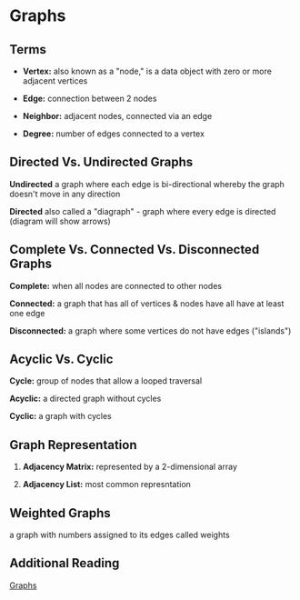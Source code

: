 # Graphs

## Terms
- **Vertex:** also known as a "node," is a data object with zero or more adjacent vertices

- **Edge:** connection between 2 nodes

- **Neighbor:** adjacent nodes, connected via an edge

- **Degree:** number of edges connected to a vertex

## Directed Vs. Undirected Graphs

**Undirected**
a graph where each edge is bi-directional whereby the graph doesn't move in any direction

**Directed**
also called a "diagraph" - graph where every edge is directed (diagram will show arrows)

## Complete Vs. Connected Vs. Disconnected Graphs
**Complete:**
when all nodes are connected to other nodes

**Connected:**
a graph that has all of vertices & nodes have all have at least one edge

**Disconnected:**
a graph where some vertices do not have edges ("islands")

## Acyclic Vs. Cyclic

**Cycle:** group of nodes that allow a looped traversal

**Acyclic:** a directed graph without cycles

**Cyclic:** a graph with cycles

## Graph Representation
1. **Adjacency Matrix:**
represented by a 2-dimensional array

1. **Adjacency List:**
most common represntation

## Weighted Graphs
a graph with numbers assigned to its edges called weights

## Additional Reading
[Graphs](https://codefellows.github.io/common_curriculum/data_structures_and_algorithms/Code_401/class-35/resources/graphs.html)
